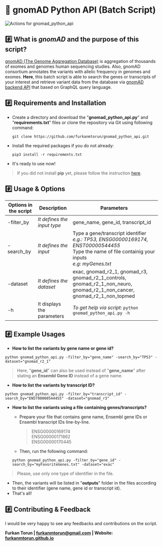 # 🧬 gnomAD Python API (Batch Script)

![Actions for gnomad_python_api](https://github.com/furkanmtorun/gnomad_python_api/workflows/Actions%20for%20gnomad_python_api/badge.svg)

## :hash: What is *gnomAD* and the purpose of this script?
[gnomAD (The Genome Aggregation Database)](http://gnomad.broadinstitute.org/) is aggregation of thousands of exomes and genomes human sequencing studies. Also, gnomAD consortium annotates the variants with allelic frequency in genomes and exomes.
**Here**, this batch script is able to search the genes or transcripts of your interest and retrieve variant data from the database via [gnomAD backend API](https://gnomad.broadinstitute.org/api) that based on GraphQL query language.

## :hash: Requirements and Installation
 - Create a directory and download the "**gnomad_python_api.py**" and "**requirements.txt**" files or clone the repository via Git using following command:
 
 	`git clone https://github.com/furkanmtorun/gnomad_python_api.git`

 - Install the required packages if you do not already:
 
	` pip3 install -r requirements.txt `

- It's ready to use now! 

> If you did not install **pip** yet, please follow the instruction [here](https://pip.pypa.io/en/stable/installing/).

## :hash: Usage & Options
| Options in the script | Description | Parameters |
|--|--|--|
| -filter_by | *It defines the input type* |gene_name, gene_id, transcript_id |
| -search_by | *It defines the input* | Type a gene/transcript identifier <br> *e.g.: TP53, ENSG00000169174, ENST00000544455* <br> Type the name of file containig your inputs <br> *e.g: myGenes.txt*
| -dataset | *It defines the dataset* | exac, gnomad_r2_1, gnomad_r3, gnomad_r2_1_controls, gnomad_r2_1_non_neuro, gnomad_r2_1_non_cancer, gnomad_r2_1_non_topmed
| -h | It displays the parameters | *To get help via script:* `python gnomad_python_api.py -h`

## :hash: Example Usages
- **How to list the variants by gene name or gene id?**

`python gnomad_python_api.py -filter_by="gene_name" -search_by="TP53" -dataset="gnomad_r2_1"`

> Here,  "**gene_id**" can also be used instead of "**gene_name**" after stating an **Ensembl Gene ID** instead of a gene name.

- **How to list the variants by transcript ID?**

`python gnomad_python_api.py -filter_by="transcript_id" -search_by="ENST00000544455" -dataset="gnomad_r3"`

- **How to list the variants using a file containing genes/transcripts?**

  - Prepare your file that contains gene name, Ensembl gene IDs or Ensembl transcript IDs line-by-line. 
	> ENSG00000169174 <br> ENSG00000171862  <br> ENSG00000170445

  - Then, run the following command:
  
  `python gnomad_python_api.py -filter_by="gene_id" -search_by="myFavoriteGenes.txt" -dataset="exac"`

> Please, use only one type of identifier in the file.

- Then, the variants will be listed in "**outputs**" folder in the files according to their identifier (gene name, gene id or transcript id).  
-  That's all!

## :hash: Contributing & Feedback
I would be very happy to see any feedbacks and contributions on the script.

**Furkan Torun |  [furkanmtorun@gmail.com](mailto:furkanmtorun@gmail.com) | Website: [furkanmtorun.github.io](https://furkanmtorun.github.io/)**




